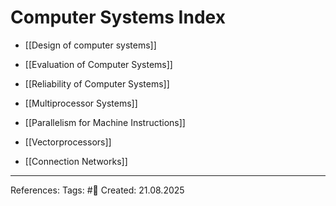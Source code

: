 # Computer Systems Index

- [[Design of computer systems]]
- [[Evaluation of Computer Systems]]
- [[Reliability of Computer Systems]]

- [[Multiprocessor Systems]]
- [[Parallelism for Machine Instructions]]
- [[Vectorprocessors]]

- [[Connection Networks]]

---

References: 
Tags: #📑 
Created: 21.08.2025